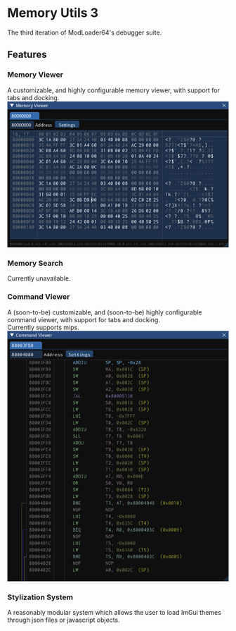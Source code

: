 # Memory Utils 3
The third iteration of ModLoader64's debugger suite.

## Features

### Memory Viewer
A customizable, and highly configurable memory viewer, with support for tabs and docking.
![Memory Viewer](images/memview.png)

### Memory Search
Currently unavailable.

### Command Viewer
A (soon-to-be) customizable, and (soon-to-be) highly configurable command viewer, with support for tabs and docking.
<br>
Currently supports mips.
![Command Viewer](images/comview.png)

### Stylization System
A reasonably modular system which allows the user to load ImGui themes through json files or javascript objects.
